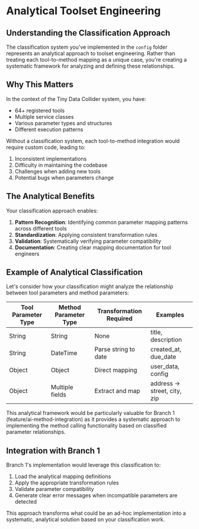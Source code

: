 # Analytical Toolset Engineering

## Understanding the Classification Approach

The classification system you've implemented in the `config` folder represents an analytical approach to toolset engineering. Rather than treating each tool-to-method mapping as a unique case, you're creating a systematic framework for analyzing and defining these relationships.

## Why This Matters

In the context of the Tiny Data Collider system, you have:

- 64+ registered tools
- Multiple service classes
- Various parameter types and structures
- Different execution patterns

Without a classification system, each tool-to-method integration would require custom code, leading to:

1. Inconsistent implementations
2. Difficulty in maintaining the codebase
3. Challenges when adding new tools
4. Potential bugs when parameters change

## The Analytical Benefits

Your classification approach enables:

1. **Pattern Recognition**: Identifying common parameter mapping patterns across different tools
2. **Standardization**: Applying consistent transformation rules
3. **Validation**: Systematically verifying parameter compatibility
4. **Documentation**: Creating clear mapping documentation for tool engineers

## Example of Analytical Classification

Let's consider how your classification might analyze the relationship between tool parameters and method parameters:

| Tool Parameter Type | Method Parameter Type | Transformation Required | Examples |
|---------------------|------------------------|-------------------------|----------|
| String              | String                 | None                    | title, description |
| String              | DateTime               | Parse string to date    | created_at, due_date |
| Object              | Object                 | Direct mapping          | user_data, config |
| Object              | Multiple fields        | Extract and map         | address → street, city, zip |

This analytical framework would be particularly valuable for Branch 1 (feature/ai-method-integration) as it provides a systematic approach to implementing the method calling functionality based on classified parameter relationships.

## Integration with Branch 1

Branch 1's implementation would leverage this classification to:

1. Load the analytical mapping definitions
2. Apply the appropriate transformation rules
3. Validate parameter compatibility
4. Generate clear error messages when incompatible parameters are detected

This approach transforms what could be an ad-hoc implementation into a systematic, analytical solution based on your classification work.